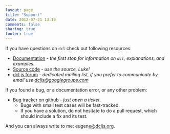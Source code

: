 ```yaml
---
layout: page
title: "Support"
date: 2012-07-21 13:19
comments: false
sharing: true
footer: true
---
```


If you have questions on `dcl` check out following resources:

* [Documentation](/docs) - *the first stop for information on `dcl`, explanations,
and examples.*
* [Source code](https://github.com/uhop/dcl) - *use the source, Luke!*
* [dcl.js forum](https://groups.google.com/d/forum/dcljs) - *dedicated mailing list,
if you prefer to communicate by email use
[dcljs@googlegroups.com](mailto:dcljs@googlegroups.com)*

If you found a bug, or a documentation error, or any other problem:

* [Bug tracker on github](https://github.com/uhop/dcl/issues) - *just open a ticket*.
  * Bugs with small test cases will be fast-tracked.
  * If you have a solution, do not hesitate to do a pull request, which should include
    a fix and its test.

And you can always write to me:
e<span></span>u<span></span>g<span></span>e<span></span>n<span></span>e@dcljs.org.
